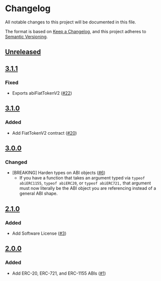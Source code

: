 # Changelog

All notable changes to this project will be documented in this file.

The format is based on [Keep a Changelog](https://keepachangelog.com/en/1.0.0/),
and this project adheres to [Semantic Versioning](https://semver.org/spec/v2.0.0.html).

## [Unreleased]

## [3.1.1]

### Fixed

- Exports abiFiatTokenV2 ([#22](https://github.com/MetaMask/metamask-eth-abis/pull/22))

## [3.1.0]

### Added

- Add FiatTokenV2 contract ([#20](https://github.com/MetaMask/metamask-eth-abis/pull/20))

## [3.0.0]

### Changed

- [BREAKING] Harden types on ABI objects ([#6](https://github.com/MetaMask/metamask-eth-abis/pull/6))
  - If you have a function that takes an argument typed via `typeof abiERC1155`, `typeof abiERC20`, or `typeof abiERC721,` that argument must now literally be the ABI object you are referencing instead of a general ABI shape.

## [2.1.0]

### Added

- Add Software License ([#3](https://github.com/MetaMask/metamask-eth-abis/pull/3))

## [2.0.0]

### Added

- Add ERC-20, ERC-721, and ERC-1155 ABIs ([#1](https://github.com/MetaMask/metamask-eth-abis/pull/1))

[Unreleased]: https://github.com/MetaMask/metamask-eth-abis/compare/v3.1.1...HEAD
[3.1.1]: https://github.com/MetaMask/metamask-eth-abis/compare/v3.1.0...v3.1.1
[3.1.0]: https://github.com/MetaMask/metamask-eth-abis/compare/v3.0.0...v3.1.0
[3.0.0]: https://github.com/MetaMask/metamask-eth-abis/compare/v2.1.0...v3.0.0
[2.1.0]: https://github.com/MetaMask/metamask-eth-abis/compare/v2.0.0...v2.1.0
[2.0.0]: https://github.com/MetaMask/metamask-eth-abis/releases/tag/v2.0.0
